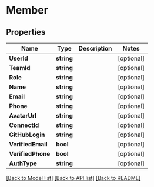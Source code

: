# Member

## Properties

Name | Type | Description | Notes
------------ | ------------- | ------------- | -------------
**UserId** | **string** |  | [optional] 
**TeamId** | **string** |  | [optional] 
**Role** | **string** |  | [optional] 
**Name** | **string** |  | [optional] 
**Email** | **string** |  | [optional] 
**Phone** | **string** |  | [optional] 
**AvatarUrl** | **string** |  | [optional] 
**ConnectId** | **string** |  | [optional] 
**GitHubLogin** | **string** |  | [optional] 
**VerifiedEmail** | **bool** |  | [optional] 
**VerifiedPhone** | **bool** |  | [optional] 
**AuthType** | **string** |  | [optional] 

[[Back to Model list]](../README.md#documentation-for-models) [[Back to API list]](../README.md#documentation-for-api-endpoints) [[Back to README]](../README.md)


